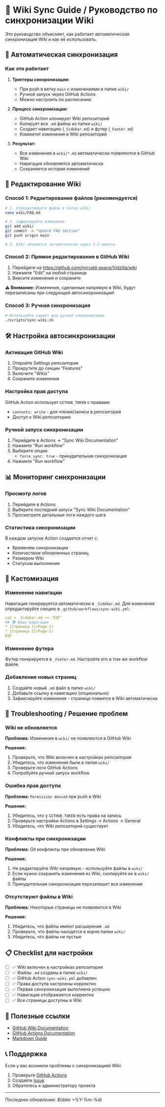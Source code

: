 # 🔄 Wiki Sync Guide / Руководство по синхронизации Wiki

Это руководство объясняет, как работает автоматическая синхронизация Wiki и как её использовать.

## 🤖 Автоматическая синхронизация

### Как это работает

1. **Триггеры синхронизации:**
   - При push в ветку `main` с изменениями в папке `wiki/`
   - Ручной запуск через GitHub Actions
   - Можно настроить по расписанию

2. **Процесс синхронизации:**
   - GitHub Action клонирует Wiki репозиторий
   - Копирует все `.md` файлы из папки `wiki/`
   - Создает навигацию (`_Sidebar.md`) и футер (`_Footer.md`)
   - Коммитит изменения в Wiki репозиторий

3. **Результат:**
   - Все изменения в `wiki/*.md` автоматически появляются в GitHub Wiki
   - Навигация обновляется автоматически
   - Сохраняется история изменений

## 📝 Редактирование Wiki

### Способ 1: Редактирование файлов (рекомендуется)

```bash
# 1. Отредактируйте файлы в папке wiki/
nano wiki/FAQ.md

# 2. Зафиксируйте изменения
git add wiki/
git commit -m "Update FAQ section"
git push origin main

# 3. Wiki обновится автоматически через 1-2 минуты
```

### Способ 2: Прямое редактирование в GitHub Wiki

1. Перейдите на https://github.com/mirvald-space/Vidzilla/wiki
2. Нажмите "Edit" на любой странице
3. Внесите изменения и сохраните

⚠️ **Внимание:** Изменения, сделанные напрямую в Wiki, будут перезаписаны при следующей автосинхронизации!

### Способ 3: Ручная синхронизация

```bash
# Используйте скрипт для ручной синхронизации
./scripts/sync-wiki.sh
```

## 🛠️ Настройка автосинхронизации

### Активация GitHub Wiki

1. Откройте Settings репозитория
2. Прокрутите до секции "Features"
3. Включите "Wikis"
4. Сохраните изменения

### Настройка прав доступа

GitHub Action использует `GITHUB_TOKEN` с правами:
- `contents: write` - для чтения/записи в репозиторий
- Доступ к Wiki репозиторию

### Ручной запуск синхронизации

1. Перейдите в Actions → "Sync Wiki Documentation"
2. Нажмите "Run workflow"
3. Выберите опции:
   - `force_sync: true` - принудительная синхронизация
4. Нажмите "Run workflow"

## 📊 Мониторинг синхронизации

### Просмотр логов

1. Перейдите в Actions
2. Выберите последний запуск "Sync Wiki Documentation"
3. Просмотрите детальные логи каждого шага

### Статистика синхронизации

В каждом запуске Action создается отчет с:
- Временем синхронизации
- Количеством обновленных страниц
- Размером Wiki
- Статусом выполнения

## 🔧 Кастомизация

### Изменение навигации

Навигация генерируется автоматически в `_Sidebar.md`. Для изменения отредактируйте секцию в `.github/workflows/sync-wiki.yml`:

```yaml
cat > _Sidebar.md << 'EOF'
## 📚 Ваша навигация
* [Страница 1](Page-1)
* [Страница 2](Page-2)
EOF
```

### Изменение футера

Футер генерируется в `_Footer.md`. Настройте его в том же workflow файле.

### Добавление новых страниц

1. Создайте новый `.md` файл в папке `wiki/`
2. Добавьте ссылку в навигацию (опционально)
3. Зафиксируйте изменения - страница появится в Wiki автоматически

## 🚨 Troubleshooting / Решение проблем

### Wiki не обновляется

**Проблема:** Изменения в `wiki/` не появляются в GitHub Wiki

**Решения:**
1. Проверьте, что Wiki включен в настройках репозитория
2. Убедитесь, что изменения были в папке `wiki/`
3. Проверьте логи GitHub Actions
4. Попробуйте ручной запуск workflow

### Ошибка прав доступа

**Проблема:** `Permission denied` при push в Wiki

**Решения:**
1. Убедитесь, что у `GITHUB_TOKEN` есть права на запись
2. Проверьте настройки Actions в Settings → Actions → General
3. Убедитесь, что Wiki репозиторий существует

### Конфликты при синхронизации

**Проблема:** Git конфликты при обновлении Wiki

**Решения:**
1. Не редактируйте Wiki напрямую - используйте файлы в `wiki/`
2. Если нужно сохранить изменения из Wiki, скопируйте их в `wiki/` файлы
3. Принудительная синхронизация перезапишет все изменения

### Отсутствуют файлы в Wiki

**Проблема:** Некоторые страницы не появляются в Wiki

**Решения:**
1. Убедитесь, что файлы имеют расширение `.md`
2. Проверьте, что файлы находятся в корне папки `wiki/`
3. Убедитесь, что файлы не пустые

## 📋 Checklist для настройки

- [ ] ✅ Wiki включен в настройках репозитория
- [ ] ✅ Файлы `.md` созданы в папке `wiki/`
- [ ] ✅ GitHub Action `sync-wiki.yml` добавлен
- [ ] ✅ Права доступа настроены корректно
- [ ] ✅ Первая синхронизация выполнена успешно
- [ ] ✅ Навигация отображается корректно
- [ ] ✅ Все страницы доступны в Wiki

## 🔗 Полезные ссылки

- [GitHub Wiki Documentation](https://docs.github.com/en/communities/documenting-your-project-with-wikis)
- [GitHub Actions Documentation](https://docs.github.com/en/actions)
- [Markdown Guide](https://www.markdownguide.org/)

## 📞 Поддержка

Если у вас возникли проблемы с синхронизацией Wiki:

1. Проверьте [GitHub Actions](https://github.com/mirvald-space/Vidzilla/actions)
2. Создайте [Issue](https://github.com/mirvald-space/Vidzilla/issues/new)
3. Обратитесь к администратору проекта

---

*Последнее обновление: $(date +%Y-%m-%d)*